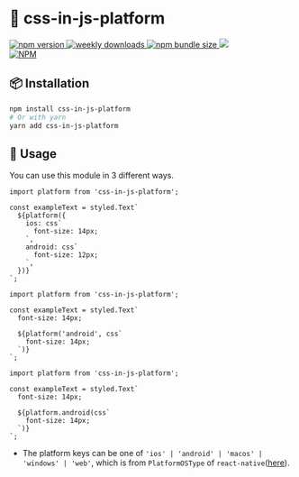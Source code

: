 # 🛫 css-in-js-platform

<a href="https://www.npmjs.org/package/css-in-js-platform">
  <img alt="npm version" src="https://img.shields.io/npm/v/css-in-js-platform.svg?style=flat-square" />
</a>
<a href="https://www.npmjs.org/package/css-in-js-platform">
  <img alt="weekly downloads" src="https://img.shields.io/npm/dw/css-in-js-platform.svg?style=flat-square" />
</a>
<a href="https://www.npmjs.org/package/css-in-js-platform">
  <img alt="npm bundle size" src="https://img.shields.io/bundlephobia/minzip/css-in-js-platform.svg?style=flat-square" />
</a>
<a href="./LICENSE">
  <img alit="license" src="https://img.shields.io/badge/license-MIT-blue.svg?style=flat-square" />
</a>
<br />
<a href="https://nodei.co/npm/css-in-js-platform/">
  <img alt="NPM" src="https://nodei.co/npm/css-in-js-platform.png" />
</a>

## 📦 Installation

```bash
npm install css-in-js-platform
# Or with yarn
yarn add css-in-js-platform
```

## 🚀 Usage
You can use this module in 3 different ways.

```tsx
import platform from 'css-in-js-platform';

const exampleText = styled.Text`
  ${platform({
    ios: css`
      font-size: 14px;
    `,
    android: css`
      font-size: 12px;
    `,
  })}
`;
```

```tsx
import platform from 'css-in-js-platform';

const exampleText = styled.Text`
  font-size: 14px;

  ${platform('android', css`
    font-size: 14px;
  `)}
`;
```

```tsx
import platform from 'css-in-js-platform';

const exampleText = styled.Text`
  font-size: 14px;

  ${platform.android(css`
    font-size: 14px;
  `)}
`;
```

- The platform keys can be one of `'ios' | 'android' | 'macos' | 'windows' | 'web'`, which is from `PlatformOSType` of `react-native`([here](https://github.com/DefinitelyTyped/DefinitelyTyped/blob/master/types/react-native/index.d.ts#L5755)).
